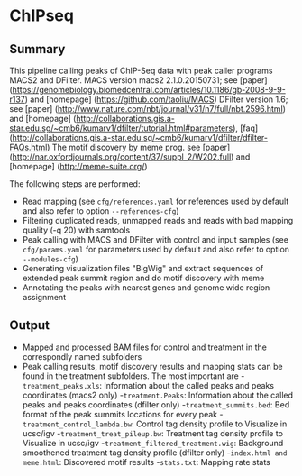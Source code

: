 # ChIPseq

## Summary

This pipeline calling peaks of ChIP-Seq data with peak caller programs MACS2 and DFilter.
MACS version macs2 2.1.0.20150731; see [paper] (https://genomebiology.biomedcentral.com/articles/10.1186/gb-2008-9-9-r137) and [homepage] (https://github.com/taoliu/MACS)
DFilter version 1.6; see [paper] (http://www.nature.com/nbt/journal/v31/n7/full/nbt.2596.html)
and [homepage] (http://collaborations.gis.a-star.edu.sg/~cmb6/kumarv1/dfilter/tutorial.html#parameters), [faq] (http://collaborations.gis.a-star.edu.sg/~cmb6/kumarv1/dfilter/dfilter-FAQs.html)
The motif discovery by meme prog. see [paper] (http://nar.oxfordjournals.org/content/37/suppl_2/W202.full) and [homepage] (http://meme-suite.org/)

The following steps are performed:

- Read mapping (see `cfg/references.yaml` for references used by default  and also refer to  option `--references-cfg`)
- Filtering duplicated reads, unmapped reads and reads with bad mapping quality (-q 20) with samtools
- Peak calling with MACS and DFilter with control and input samples (see `cfg/params.yaml` for parameters used by default  and also refer to  option ` --modules-cfg`)
- Generating visualization files "BigWig" and extract sequences of extended peak summit region and  do motif discovery with meme
- Annotating the peaks with nearest genes and genome wide region assignment

## Output

- Mapped and processed BAM files for control and treatment in the correspondly named subfolders
- Peak calling results, motif discovery results and mapping stats can be found in the treatment subfolders. The most important are
    -`treatment_peaks.xls`: Information about the called peaks and peaks coordinates (macs2 only)
    -`treatment.Peaks`: Information about the called peaks and peaks coordinates (dfilter only)
    -`treatment_summits.bed`: Bed format of the peak summits locations for every peak
    -`treatment_control_lambda.bw`: Control tag density profile to Visualize in ucsc/igv
    -`treatment_treat_pileup.bw`: Treatment tag density profile to Visualize in ucsc/igv
    -`treatment_filtered_treatment.wig`: Background smoothened treatment tag density profile (dfilter only)
    -`index.html and meme.html`: Discovered motif results
    -`stats.txt`: Mapping rate stats

